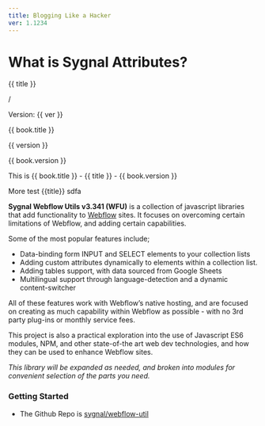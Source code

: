 ```yaml
---
title: Blogging Like a Hacker
ver: 1.1234
---
```


# What is Sygnal Attributes?

\{{ title \}}

/

Version: \{{ ver \}}

\{{ book.title \}}

\{{ version \}}

\{{ book.version \}}

This is \{{ book.title \}} - \{{ title \}} - \{{ book.version \}}

More test \{{title\}} sdfa

**Sygnal Webflow Utils v3.341 (WFU)** is a collection of javascript libraries that add functionality to [Webflow](https://webflow.com/) sites. It focuses on overcoming certain limitations of Webflow, and adding certain capabilities.

Some of the most popular features include;

* Data-binding form INPUT and SELECT elements to your collection lists
* Adding custom attributes dynamically to elements within a collection list.
* Adding tables support, with data sourced from Google Sheets
* Multilingual support through language-detection and a dynamic content-switcher

All of these features work with Webflow’s native hosting, and are focused on creating as much capability within Webflow as possible - with no 3rd party plug-ins or monthly service fees.

This project is also a practical exploration into the use of Javascript ES6 modules, NPM, and other state-of-the art web dev technologies, and how they can be used to enhance Webflow sites.

_This library will be expanded as needed, and broken into modules for convenient selection of the parts you need._

### Getting Started <a href="#getting-started" id="getting-started"></a>

* The Github Repo is [sygnal/webflow-util](https://github.com/sygnaltech/webflow-util)
